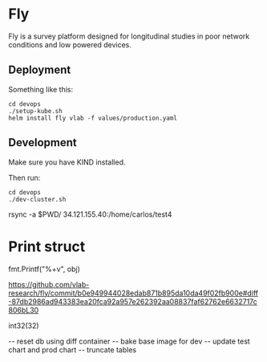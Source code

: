# Fly

Fly is a survey platform designed for longitudinal studies in poor network conditions and low powered devices.

## Deployment

Something like this:

``` shell
cd devops
./setup-kube.sh
helm install fly vlab -f values/production.yaml
```

## Development

Make sure you have KIND installed.

Then run:

``` shell
cd devops
./dev-cluster.sh
```

rsync -a $PWD/ 34.121.155.40:/home/carlos/test4


# Print struct

fmt.Printf("%+v", obj)

https://github.com/vlab-research/fly/commit/b0e949944028edab871b895da10da49f02fb900e#diff-87db2986ad943383ea20fca92a957e262392aa08837faf62762e6632717c806bL30


int32(32)


-- reset db using diff container
-- bake base image for dev
-- update test chart and prod chart
-- truncate tables
